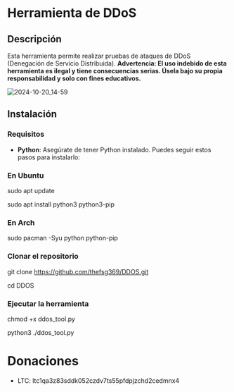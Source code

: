 # Herramienta de DDoS

## Descripción
Esta herramienta permite realizar pruebas de ataques de DDoS (Denegación de Servicio Distribuida). **Advertencia: El uso indebido de esta herramienta es ilegal y tiene consecuencias serias. Úsela bajo su propia responsabilidad y solo con fines educativos.**

![2024-10-20_14-59](https://github.com/user-attachments/assets/0d758126-6519-48ba-9cf3-6419aa9f3760)


## Instalación

### Requisitos
- **Python**: Asegúrate de tener Python instalado. Puedes seguir estos pasos para instalarlo:

### En Ubuntu
sudo apt update

sudo apt install python3 python3-pip

### En Arch
sudo pacman -Syu python python-pip

### Clonar el repositorio 

git clone https://github.com/thefsg369/DDOS.git

cd DDOS

### Ejecutar la herramienta 

chmod +x ddos_tool.py

python3 ./ddos_tool.py

# Donaciones
* LTC: ltc1qa3z83sddk052czdv7ts55pfdpjzchd2cedmnx4
